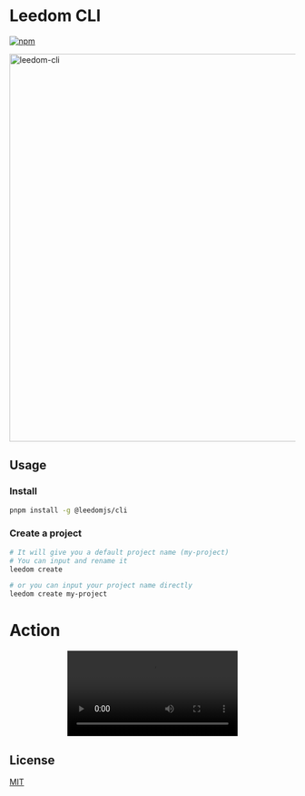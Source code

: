 # Leedom CLI

[![npm](https://img.shields.io/npm/v/@leedomjs/cli?color=333&label=)](https://www.npmjs.com/package/@leedomjs/cli)

<img width="682" alt="leedom-cli" src="https://github.com/leedomjs/leedom-cli/assets/30711792/ff475a09-187c-41b9-b407-8ce9df76a415">

## Usage

### Install

```bash
pnpm install -g @leedomjs/cli
```

### Create a project

```bash
# It will give you a default project name (my-project)
# You can input and rename it
leedom create

# or you can input your project name directly
leedom create my-project
```

# Action

<div align="center">
  <video src="https://github.com/leedomjs/leedom-cli/assets/30711792/2d7fd198-cc6e-435e-8b1e-3cb6d8902dbe" />
</div>

## License

[MIT](https://github.com/leedomjs/leedom-cli/blob/main/LICENSE)
